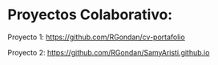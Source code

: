 # Proyectos Colaborativo:
Proyecto 1:
https://github.com/RGondan/cv-portafolio

Proyecto 2:
https://github.com/RGondan/SamyAristi.github.io
